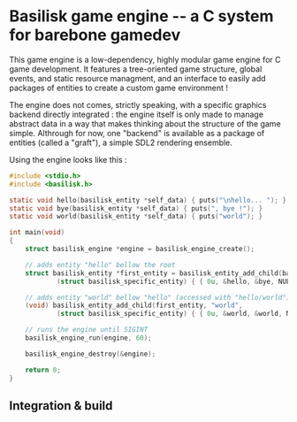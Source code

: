 
# Basilisk game engine -- a C system for barebone gamedev

This game engine is a low-dependency, highly modular game engine for C game development. It features a tree-oriented game structure, global events, and static resource managment, and an interface to easily add packages of entities to create a custom game environment !

The engine does not comes, strictly speaking, with a specific graphics backend directly integrated : the engine itself is only made to manage abstract data in a way that makes thinking about the structure of the game simple. Althrough for now, one "backend" is available as a package of entities (called a "graft"), a simple SDL2 rendering ensemble.

Using the engine looks like this :

```c
#include <stdio.h>
#include <basilisk.h>

static void hello(basilisk_entity *self_data) { puts("\nhello... "); }
static void bye(basilisk_entity *self_data) { puts(", bye !"); }
static void world(basilisk_entity *self_data) { puts("world"); }

int main(void)
{
    struct basilisk_engine *engine = basilisk_engine_create();

    // adds entity "hello" bellow the root
    struct basilisk_entity *first_entity = basilisk_entity_add_child(basilisk_engine_root_entity(engine), "hello",
            (struct basilisk_specific_entity) { { 0u, &hello, &bye, NULL }, NULL });

    // adds entity "world" bellow "hello" (accessed with "hello/world")
    (void) basilisk_entity_add_child(first_entity, "world",
            (struct basilisk_specific_entity) { { 0u, &world, &world, NULL }, NULL });

    // runs the engine until SIGINT
    basilisk_engine_run(engine, 60);

    basilisk_engine_destroy(&engine);

    return 0;
}
```

## Integration & build


